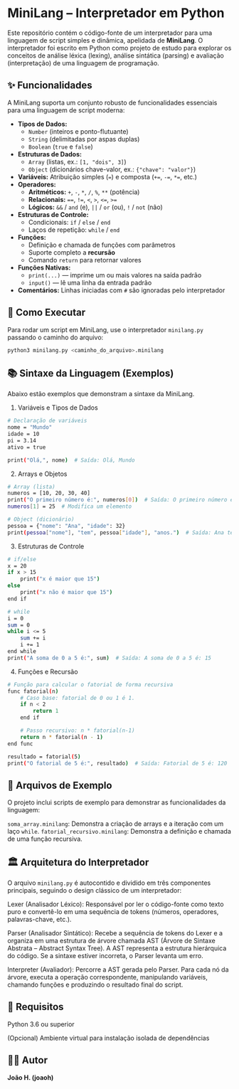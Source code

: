 # MiniLang – Interpretador em Python

Este repositório contém o código-fonte de um interpretador para uma linguagem de script simples e dinâmica, apelidada de **MiniLang**. O interpretador foi escrito em Python como projeto de estudo para explorar os conceitos de análise léxica (lexing), análise sintática (parsing) e avaliação (interpretação) de uma linguagem de programação.

## ✨ Funcionalidades

A MiniLang suporta um conjunto robusto de funcionalidades essenciais para uma linguagem de script moderna:

- **Tipos de Dados:**
  - `Number` (inteiros e ponto-flutuante)
  - `String` (delimitadas por aspas duplas)
  - `Boolean` (`true` e `false`)
- **Estruturas de Dados:**
  - `Array` (listas, ex.: `[1, "dois", 3]`)
  - `Object` (dicionários chave-valor, ex.: `{"chave": "valor"}`)
- **Variáveis:** Atribuição simples (`=`) e composta (`+=`, `-=`, `*=`, etc.)
- **Operadores:**
  - **Aritméticos:** `+`, `-`, `*`, `/`, `%`, `**` (potência)
  - **Relacionais:** `==`, `!=`, `<`, `>`, `<=`, `>=`
  - **Lógicos:** `&&` / `and` (e), `||` / `or` (ou), `!` / `not` (não)
- **Estruturas de Controle:**
  - Condicionais: `if` / `else` / `end`
  - Laços de repetição: `while` / `end`
- **Funções:**
  - Definição e chamada de funções com parâmetros
  - Suporte completo a **recursão**
  - Comando `return` para retornar valores
- **Funções Nativas:**
  - `print(...)` — imprime um ou mais valores na saída padrão
  - `input()` — lê uma linha da entrada padrão
- **Comentários:** Linhas iniciadas com `#` são ignoradas pelo interpretador

## 🚀 Como Executar

Para rodar um script em MiniLang, use o interpretador `minilang.py` passando o caminho do arquivo:

```bash
python3 minilang.py <caminho_do_arquivo>.minilang

```

## 📚 Sintaxe da Linguagem (Exemplos)
Abaixo estão exemplos que demonstram a sintaxe da MiniLang.

1. Variáveis e Tipos de Dados

```bash
# Declaração de variáveis
nome = "Mundo"
idade = 10
pi = 3.14
ativo = true

print("Olá,", nome)  # Saída: Olá, Mundo

```

2. Arrays e Objetos

```bash
# Array (lista)
numeros = [10, 20, 30, 40]
print("O primeiro número é:", numeros[0])  # Saída: O primeiro número é: 10
numeros[1] = 25  # Modifica um elemento

# Object (dicionário)
pessoa = {"nome": "Ana", "idade": 32}
print(pessoa["nome"], "tem", pessoa["idade"], "anos.")  # Saída: Ana tem 32 anos.

```

3. Estruturas de Controle

```bash
# if/else
x = 20
if x > 15
    print("x é maior que 15")
else
    print("x não é maior que 15")
end if

# while
i = 0
sum = 0
while i <= 5
    sum += i
    i += 1
end while
print("A soma de 0 a 5 é:", sum)  # Saída: A soma de 0 a 5 é: 15


```
4. Funções e Recursão

```bash
# Função para calcular o fatorial de forma recursiva
func fatorial(n)
    # Caso base: fatorial de 0 ou 1 é 1.
    if n < 2
        return 1
    end if

    # Passo recursivo: n * fatorial(n-1)
    return n * fatorial(n - 1)
end func

resultado = fatorial(5)
print("O fatorial de 5 é:", resultado)  # Saída: Fatorial de 5 é: 120

```

## 📂 Arquivos de Exemplo
O projeto inclui scripts de exemplo para demonstrar as funcionalidades da linguagem:

`soma_array.minilang`: Demonstra a criação de arrays e a iteração com um laço `while`.
`fatorial_recursivo.minilang`: Demonstra a definição e chamada de uma função recursiva.

## 🏛️ Arquitetura do Interpretador

O arquivo `minilang.py` é autocontido e dividido em três componentes principais, seguindo o design clássico de um interpretador:

Lexer (Analisador Léxico):
Responsável por ler o código-fonte como texto puro e convertê-lo em uma sequência de tokens (números, operadores, palavras-chave, etc.).

Parser (Analisador Sintático):
Recebe a sequência de tokens do Lexer e a organiza em uma estrutura de árvore chamada AST (Árvore de Sintaxe Abstrata – Abstract Syntax Tree). A AST representa a estrutura hierárquica do código. Se a sintaxe estiver incorreta, o Parser levanta um erro.

Interpreter (Avaliador):
Percorre a AST gerada pelo Parser. Para cada nó da árvore, executa a operação correspondente, manipulando variáveis, chamando funções e produzindo o resultado final do script.

## 🔧 Requisitos
Python 3.6 ou superior

(Opcional) Ambiente virtual para instalação isolada de dependências

## 👨‍💻 Autor
**João H. (joaoh)** 
